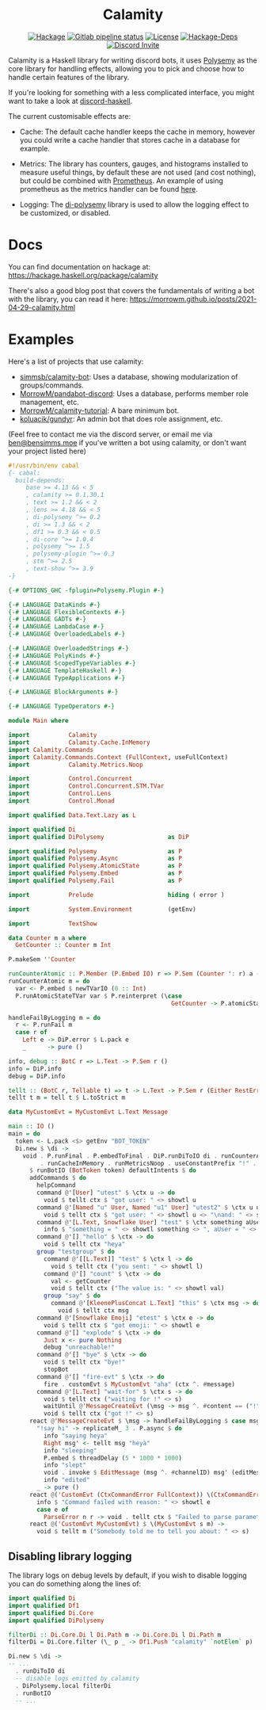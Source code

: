 <h1 align="center">Calamity</h1>

<p align="center">
  <a href="https://hackage.haskell.org/package/calamity"><img src="https://img.shields.io/hackage/v/calamity" alt="Hackage"></a>
  <a href="https://gitlab.com/simmsb/calamity/pipelines"><img src="https://img.shields.io/gitlab/pipeline/simmsb/calamity" alt="Gitlab pipeline status"></a>
  <a href="https://github.com/simmsb/calamity/blob/master/LICENSE"><img src="https://img.shields.io/github/license/simmsb/calamity" alt="License"></a>
  <a href="https://hackage.haskell.org/package/calamity"><img src="https://img.shields.io/hackage-deps/v/calamity" alt="Hackage-Deps"></a>
  <a href="https://discord.gg/NGCThCY"><img src="https://discord.com/api/guilds/754446998077178088/widget.png?style=shield" alt="Discord Invite"></a>
</p>

Calamity is a Haskell library for writing discord bots, it uses
[Polysemy](https://hackage.haskell.org/package/polysemy) as the core library for
handling effects, allowing you to pick and choose how to handle certain features
of the library.

If you're looking for something with a less complicated interface, you might
want to take a look at
[discord-haskell](https://github.com/aquarial/discord-haskell).

The current customisable effects are:

* Cache: The default cache handler keeps the cache in memory, however you could
  write a cache handler that stores cache in a database for example.

* Metrics: The library has counters, gauges, and histograms installed to measure
  useful things, by default these are not used (and cost nothing), but could be
  combined with [Prometheus](https://hackage.haskell.org/package/prometheus). An
  example of using prometheus as the metrics handler can be found
  [here](https://github.com/simmsb/calamity-example).

* Logging: The [di-polysemy](https://hackage.haskell.org/package/di-polysemy)
  library is used to allow the logging effect to be customized, or disabled.

# Docs

You can find documentation on hackage at: https://hackage.haskell.org/package/calamity

There's also a good blog post that covers the fundamentals of writing a bot with
the library, you can read it here:
https://morrowm.github.io/posts/2021-04-29-calamity.html

# Examples

Here's a list of projects that use calamity:
<!-- - [simmsb/calamity-example](https://github.com/simmsb/calamity-example): An extended example of the snippet below, shows use of metrics. -->
- [simmsb/calamity-bot](https://github.com/simmsb/calamity-bot): Uses a database, showing modularization of groups/commands.
- [MorrowM/pandabot-discord](https://github.com/MorrowM/pandabot-discord): Uses a database, performs member role management, etc.
- [MorrowM/calamity-tutorial](https://github.com/MorrowM/calamity-tutorial): A bare minimum bot.
- [koluacik/gundyr](https://github.com/koluacik/gundyr): An admin bot that does role assignment, etc.

(Feel free to contact me via the discord server, or email me via
ben@bensimms.moe if you've written a bot using calamity, or don't want your
project listed here)

``` haskell
#!/usr/bin/env cabal
{- cabal:
  build-depends:
     base >= 4.13 && < 5
     , calamity >= 0.1.30.1
     , text >= 1.2 && < 2
     , lens >= 4.18 && < 5
     , di-polysemy ^>= 0.2
     , di >= 1.3 && < 2
     , df1 >= 0.3 && < 0.5
     , di-core ^>= 1.0.4
     , polysemy ^>= 1.5
     , polysemy-plugin ^>= 0.3
     , stm ^>= 2.5
     , text-show ^>= 3.9
-}

{-# OPTIONS_GHC -fplugin=Polysemy.Plugin #-}

{-# LANGUAGE DataKinds #-}
{-# LANGUAGE FlexibleContexts #-}
{-# LANGUAGE GADTs #-}
{-# LANGUAGE LambdaCase #-}
{-# LANGUAGE OverloadedLabels #-}

{-# LANGUAGE OverloadedStrings #-}
{-# LANGUAGE PolyKinds #-}
{-# LANGUAGE ScopedTypeVariables #-}
{-# LANGUAGE TemplateHaskell #-}
{-# LANGUAGE TypeApplications #-}

{-# LANGUAGE BlockArguments #-}

{-# LANGUAGE TypeOperators #-}

module Main where

import           Calamity
import           Calamity.Cache.InMemory
import Calamity.Commands
import Calamity.Commands.Context (FullContext, useFullContext)
import           Calamity.Metrics.Noop

import           Control.Concurrent
import           Control.Concurrent.STM.TVar
import           Control.Lens
import           Control.Monad

import qualified Data.Text.Lazy as L

import qualified Di
import qualified DiPolysemy                  as DiP

import qualified Polysemy                    as P
import qualified Polysemy.Async              as P
import qualified Polysemy.AtomicState        as P
import qualified Polysemy.Embed              as P
import qualified Polysemy.Fail               as P

import           Prelude                     hiding ( error )

import           System.Environment          (getEnv)

import           TextShow

data Counter m a where
  GetCounter :: Counter m Int

P.makeSem ''Counter

runCounterAtomic :: P.Member (P.Embed IO) r => P.Sem (Counter ': r) a -> P.Sem r a
runCounterAtomic m = do
  var <- P.embed $ newTVarIO (0 :: Int)
  P.runAtomicStateTVar var $ P.reinterpret (\case
                                              GetCounter -> P.atomicState (\v -> (v + 1, v))) m

handleFailByLogging m = do
  r <- P.runFail m
  case r of
    Left e -> DiP.error $ L.pack e
    _      -> pure ()

info, debug :: BotC r => L.Text -> P.Sem r ()
info = DiP.info
debug = DiP.info

tellt :: (BotC r, Tellable t) => t -> L.Text -> P.Sem r (Either RestError Message)
tellt t m = tell t $ L.toStrict m

data MyCustomEvt = MyCustomEvt L.Text Message

main :: IO ()
main = do
  token <- L.pack <$> getEnv "BOT_TOKEN"
  Di.new $ \di ->
    void . P.runFinal . P.embedToFinal . DiP.runDiToIO di . runCounterAtomic 
         . runCacheInMemory . runMetricsNoop . useConstantPrefix "!" . useFullContext
      $ runBotIO (BotToken token) defaultIntents $ do
      addCommands $ do
        helpCommand
        command @'[User] "utest" $ \ctx u -> do
          void $ tellt ctx $ "got user: " <> showtl u
        command @'[Named "u" User, Named "u1" User] "utest2" $ \ctx u u1 -> do
          void $ tellt ctx $ "got user: " <> showtl u <> "\nand: " <> showtl u1
        command @'[L.Text, Snowflake User] "test" $ \ctx something aUser -> do
          info $ "something = " <> showtl something <> ", aUser = " <> showtl aUser
        command @'[] "hello" $ \ctx -> do
          void $ tellt ctx "heya"
        group "testgroup" $ do
          command @'[[L.Text]] "test" $ \ctx l -> do
            void $ tellt ctx ("you sent: " <> showtl l)
          command @'[] "count" $ \ctx -> do
            val <- getCounter
            void $ tellt ctx ("The value is: " <> showtl val)
          group "say" $ do
            command @'[KleenePlusConcat L.Text] "this" $ \ctx msg -> do
              void $ tellt ctx msg
        command @'[Snowflake Emoji] "etest" $ \ctx e -> do
          void $ tellt ctx $ "got emoji: " <> showtl e
        command @'[] "explode" $ \ctx -> do
          Just x <- pure Nothing
          debug "unreachable!"
        command @'[] "bye" $ \ctx -> do
          void $ tellt ctx "bye!"
          stopBot
        command @'[] "fire-evt" $ \ctx -> do
          fire . customEvt $ MyCustomEvt "aha" (ctx ^. #message)
        command @'[L.Text] "wait-for" $ \ctx s -> do
          void $ tellt ctx ("waiting for !" <> s)
          waitUntil @'MessageCreateEvt (\msg -> msg ^. #content == ("!" <> s))
          void $ tellt ctx ("got !" <> s)
      react @'MessageCreateEvt $ \msg -> handleFailByLogging $ case msg ^. #content of
        "!say hi" -> replicateM_ 3 . P.async $ do
          info "saying heya"
          Right msg' <- tellt msg "heya"
          info "sleeping"
          P.embed $ threadDelay (5 * 1000 * 1000)
          info "slept"
          void . invoke $ EditMessage (msg ^. #channelID) msg' (editMessageContent $ Just "lol")
          info "edited"
        _ -> pure ()
      react @('CustomEvt (CtxCommandError FullContext)) \(CtxCommandError ctx e) -> do
        info $ "Command failed with reason: " <> showtl e
        case e of
          ParseError n r -> void . tellt ctx $ "Failed to parse parameter: `" <> L.fromStrict n <> "`, with reason: ```\n" <> r <> "```"
      react @('CustomEvt MyCustomEvt) $ \(MyCustomEvt s m) ->
        void $ tellt m ("Somebody told me to tell you about: " <> s)
```

## Disabling library logging

The library logs on debug levels by default, if you wish to disable logging you
can do something along the lines of:

``` haskell
import qualified Di
import qualified Df1
import qualified Di.Core
import qualified DiPolysemy

filterDi :: Di.Core.Di l Di.Path m -> Di.Core.Di l Di.Path m
filterDi = Di.Core.filter (\_ p _ -> Df1.Push "calamity" `notElem` p)

Di.new $ \di ->
-- ...
  . runDiToIO di
  -- disable logs emitted by calamity
  . DiPolysemy.local filterDi
  . runBotIO
  -- ...
```

